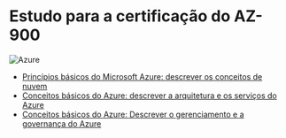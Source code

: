 # Estudo para a certificação do AZ-900

![Azure](https://img.shields.io/badge/azure-%230072C6.svg?style=for-the-badge&logo=microsoftazure&logoColor=white)

- [Princípios básicos do Microsoft Azure: descrever os conceitos de nuvem](./content/learning-01/learning-01.md)
- [Conceitos básicos do Azure: descrever a arquitetura e os serviços do Azure](./content/learning-02/learning-02.md)
- [Conceitos básicos do Azure: Descrever o gerenciamento e a governança do Azure](./content/learning-03/learning-03.md)
